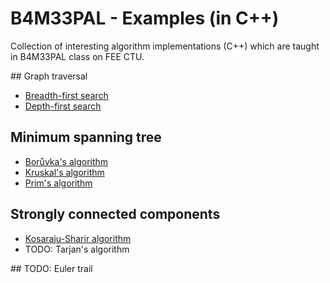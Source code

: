 # B4M33PAL - Examples (in C++)

Collection of interesting algorithm implementations (C++) which are taught in B4M33PAL class on FEE CTU.

## Graph traversal
- [Breadth-first search](https://github.com/klimesf/b4m33pal-examples/tree/master/bfs)
- [Depth-first search](https://github.com/klimesf/b4m33pal-examples/tree/master/dfs)

## Minimum spanning tree
- [Borůvka's algorithm](https://github.com/klimesf/b4m33pal-examples/tree/master/boruvka)
- [Kruskal's algorithm](https://github.com/klimesf/b4m33pal-examples/tree/master/kruskal)
- [Prim's algorithm](https://github.com/klimesf/b4m33pal-examples/tree/master/prim)

## Strongly connected components
- [Kosaraju-Sharir algorithm](https://github.com/klimesf/b4m33pal-examples/tree/master/kosaraju-sharir)
- TODO: Tarjan's algorithm

## TODO: Euler trail
